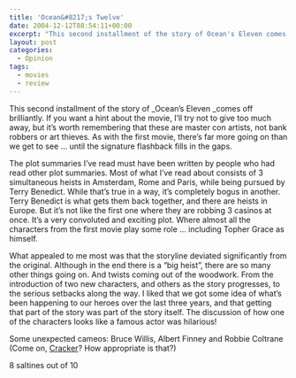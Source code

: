 ```yaml
---
title: 'Ocean&#8217;s Twelve'
date: 2004-12-12T08:54:11+00:00
excerpt: "This second installment of the story of Ocean's Eleven comes off brilliantly. If you want a hint"
layout: post
categories:
  - Opinion
tags:
  - movies
  - review
---
```

This second installment of the story of _Ocean&#8217;s Eleven _comes off brilliantly. If you want a hint about the movie, I&#8217;ll try not to give too much away, but it&#8217;s worth remembering that these are master con artists, not bank robbers or art thieves. As with the first movie, there&#8217;s far more going on than we get to see &#8230; until the signature flashback fills in the gaps.

The plot summaries I&#8217;ve read must have been written by people who had read other plot summaries. Most of what I&#8217;ve read about consists of 3 simultaneous heists in Amsterdam, Rome and Paris, while being pursued by Terry Benedict. While that&#8217;s true in a way, it&#8217;s completely bogus in another. Terry Benedict is what gets them back together, and there are heists in Europe. But it&#8217;s not like the first one where they are robbing 3 casinos at once. It&#8217;s a very convoluted and exciting plot. Where almost all the characters from the first movie play some role &#8230; including Topher Grace as himself.

What appealed to me most was that the storyline deviated significantly from the original. Although in the end there is a &#8220;big heist&#8221;, there are so many other things going on. And twists coming out of the woodwork. From the introduction of two new characters, and others as the story progresses, to the serious setbacks along the way. I liked that we got some idea of what&#8217;s been happening to our heroes over the last three years, and that getting that part of the story was part of the story itself. The discussion of how one of the characters looks like a famous actor was hilarious!

Some unexpected cameos: Bruce Willis, Albert Finney and Robbie Coltrane (Come on, <a href="http://www.imdb.com/title/tt0105977/" target="_blank">Cracker</a>? How appropriate is that?)

8 saltines out of 10